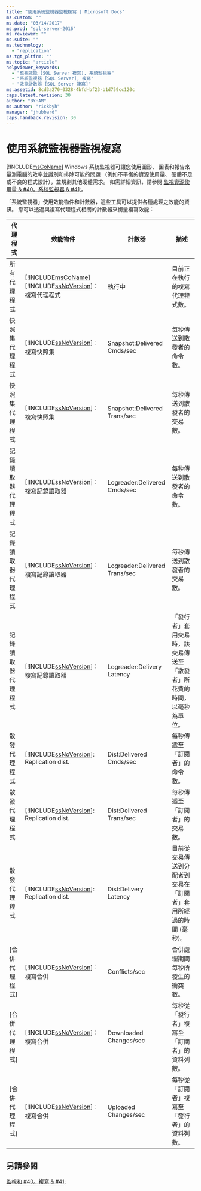 ```yaml
---
title: "使用系統監視器監視複寫 | Microsoft Docs"
ms.custom: ""
ms.date: "03/14/2017"
ms.prod: "sql-server-2016"
ms.reviewer: ""
ms.suite: ""
ms.technology: 
  - "replication"
ms.tgt_pltfrm: ""
ms.topic: "article"
helpviewer_keywords: 
  - "監視效能 [SQL Server 複寫], 系統監視器"
  - "系統監視器 [SQL Server], 複寫"
  - "效能計數器 [SQL Server 複寫]"
ms.assetid: 8cd3a270-0328-4bfd-bf23-b1d759cc120c
caps.latest.revision: 30
author: "BYHAM"
ms.author: "rickbyh"
manager: "jhubbard"
caps.handback.revision: 30
---
```

# 使用系統監視器監視複寫
  [!INCLUDE[msCoName](../../../includes/msconame-md.md)] Windows 系統監視器可讓您使用圖形、 圖表和報告來量測電腦的效率並識別和排除可能的問題 （例如不平衡的資源使用量、 硬體不足或不良的程式設計），並規劃其他硬體需求。 如需詳細資訊，請參閱 [監視資源使用量 & #40。系統監視器 & #41;](../../../relational-databases/performance-monitor/monitor-resource-usage-system-monitor.md)。  
  
 「系統監視器」使用效能物件和計數器，這些工具可以提供各種處理之效能的資訊。 您可以透過與複寫代理程式相關的計數器來衡量複寫效能：  
  
|代理程式|效能物件|計數器|描述|  
|-----------|------------------------|-------------|-----------------|  
|所有代理程式|[!INCLUDE[msCoName](../../../includes/msconame-md.md)] [!INCLUDE[ssNoVersion](../../../includes/ssnoversion-md.md)]：複寫代理程式|執行中|目前正在執行的複寫代理程式數。|  
|快照集代理程式|[!INCLUDE[ssNoVersion](../../../includes/ssnoversion-md.md)]︰ 複寫快照集|Snapshot:Delivered Cmds/sec|每秒傳送到散發者的命令數。|  
|快照集代理程式|[!INCLUDE[ssNoVersion](../../../includes/ssnoversion-md.md)]︰ 複寫快照集|Snapshot:Delivered Trans/sec|每秒傳送到散發者的交易數。|  
|記錄讀取器代理程式|[!INCLUDE[ssNoVersion](../../../includes/ssnoversion-md.md)]︰ 複寫記錄讀取器|Logreader:Delivered Cmds/sec|每秒傳送到散發者的命令數。|  
|記錄讀取器代理程式|[!INCLUDE[ssNoVersion](../../../includes/ssnoversion-md.md)]︰ 複寫記錄讀取器|Logreader:Delivered Trans/sec|每秒傳送到散發者的交易數。|  
|記錄讀取器代理程式|[!INCLUDE[ssNoVersion](../../../includes/ssnoversion-md.md)]︰ 複寫記錄讀取器|Logreader:Delivery Latency|「發行者」套用交易時，該交易傳送至「散發者」所花費的時間，以毫秒為單位。|  
|散發代理程式|[!INCLUDE[ssNoVersion](../../../includes/ssnoversion-md.md)]: Replication dist.|Dist:Delivered Cmds/sec|每秒傳遞至「訂閱者」的命令數。|  
|散發代理程式|[!INCLUDE[ssNoVersion](../../../includes/ssnoversion-md.md)]: Replication dist.|Dist:Delivered Trans/sec|每秒傳遞至「訂閱者」的交易數。|  
|散發代理程式|[!INCLUDE[ssNoVersion](../../../includes/ssnoversion-md.md)]: Replication dist.|Dist:Delivery Latency|目前從交易傳送到分配者到交易在「訂閱者」套用所經過的時間 (毫秒)。|  
|[合併代理程式]|[!INCLUDE[ssNoVersion](../../../includes/ssnoversion-md.md)]︰ 複寫合併|Conflicts/sec|合併處理期間每秒所發生的衝突數。|  
|[合併代理程式]|[!INCLUDE[ssNoVersion](../../../includes/ssnoversion-md.md)]︰ 複寫合併|Downloaded Changes/sec|每秒從「發行者」複寫至「訂閱者」的資料列數。|  
|[合併代理程式]|[!INCLUDE[ssNoVersion](../../../includes/ssnoversion-md.md)]︰ 複寫合併|Uploaded Changes/sec|每秒從「訂閱者」複寫至「發行者」的資料列數。|  
  
## 另請參閱  
 [監視和 #40。複寫 & #41;](../../../relational-databases/replication/monitor/monitoring-replication.md)  
  
  
